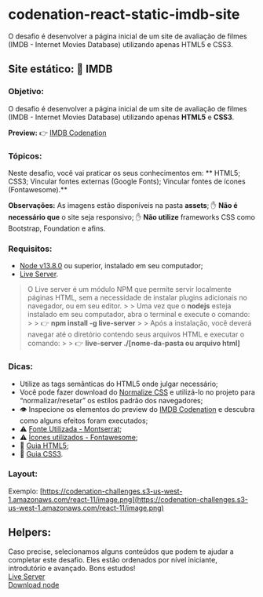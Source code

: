 # codenation-react-static-imdb-site
O desafio é desenvolver a página inicial de um site de avaliação de filmes (IMDB - Internet Movies Database) utilizando apenas HTML5 e CSS3.

## Site estático: 🎥 IMDB<br>
### Objetivo:<br>
O desafio é desenvolver a página inicial de um site de avaliação de filmes (IMDB - Internet Movies Database) utilizando apenas **HTML5** e **CSS3**.

**Preview:** 👉 [IMDB Codenation](https://aceleradev-react.netlify.com/aula-01/public/)<br>

### Tópicos:<br>
Neste desafio, você vai praticar os seus conhecimentos em: ** HTML5; CSS3; Vincular fontes externas (Google Fonts); Vincular fontes de ícones (Fontawesome).**<br>

**Observações:** As imagens estão disponíveis na pasta **assets**; ✋ **Não é necessário que** o site seja responsivo; ✋ **Não utilize** frameworks CSS como Bootstrap, Foundation e afins.

### Requisitos:<br>
- [Node v13.8.0](https://nodejs.org/en/) ou superior, instalado em seu computador;
- [Live Server](https://www.npmjs.com/package/live-server).​<br>
> O Live server é um módulo NPM que permite servir localmente páginas HTML, sem a necessidade de instalar plugins adicionais no navegador, ou em seu editor. > > Uma vez que o **nodejs** esteja instalado em seu computador, abra o terminal e execute o comando: > > 👉 **npm install -g live-server** > > Após a instalação, você deverá navegar até o diretório contendo seus arquivos HTML e executar o comando: > > 👉 **live-server ./[nome-da-pasta ou arquivo html]**

### Dicas:<br>
- Utilize as tags semânticas do HTML5 onde julgar necessário;
- Você pode fazer download do [Normalize CSS](https://necolas.github.io/normalize.css/) e utilizá-lo no projeto para “normalizar/resetar” os estilos padrão dos navegadores;
- 👁️ Inspecione os elementos do preview do [IMDB Codenation](https://aceleradev-react.netlify.com/aula-01/public/) e descubra como alguns efeitos foram executados;
- ⚠️ [Fonte Utilizada - Montserrat](https://fonts.google.com/specimen/Montserrat);
- ⚠️ [Ícones utilizados - Fontawesome](https://fonts.google.com/specimen/Montserrat);
- 📜 [Guia HTML5](https://www.w3c.br/pub/Cursos/CursoHTML5/html5-web.pdf);
- 📜 [Guia CSS3](https://www.w3c.br/pub/Materiais/PublicacoesW3C/guia-css-w3cbr.pdf).

### Layout:<br>
Exemplo: [https://codenation-challenges.s3-us-west-1.amazonaws.com/react-11/image.png](https://codenation-challenges.s3-us-west-1.amazonaws.com/react-11/image.png)

## Helpers:<br>
Caso precise, selecionamos alguns conteúdos que podem te ajudar a completar este desafio. Eles estão ordenados por nível iniciante, introdutório e avançado. Bons estudos!<br>
[Live Server](https://www.npmjs.com/package/live-server)<br>
[Download node](https://nodejs.org/en/download/)
